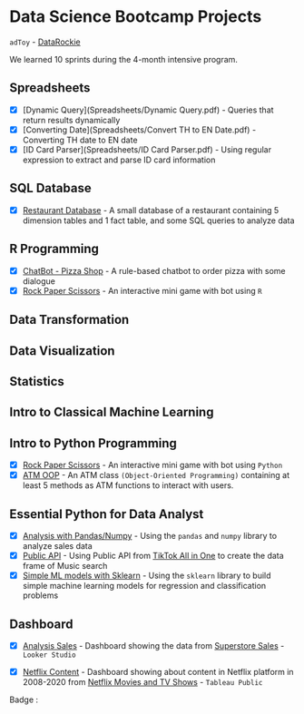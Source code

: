 # Data Science Bootcamp Projects
  `adToy` - [DataRockie](https://datarockie.com/) 

We learned 10 sprints during the 4-month intensive program.

## Spreadsheets
- [x] [Dynamic Query](Spreadsheets/Dynamic Query.pdf) -  Queries that return results dynamically  
- [x] [Converting Date](Spreadsheets/Convert TH to EN Date.pdf) - Converting TH date to EN date
- [x] [ID Card Parser](Spreadsheets/ID Card Parser.pdf) - Using regular expression to extract and parse ID card information

## SQL Database
- [x] [Restaurant Database](SQL/DB_for_Restaurant.sql) - A small database of a restaurant containing 5 dimension tables and 1 fact table, and some SQL queries to analyze data

## R Programming
- [x] [ChatBot - Pizza Shop](R/Chat_bot-Order_pizza.r) - A rule-based chatbot to order pizza with some dialogue
- [x] [Rock Paper Scissors](R/Rock-Paper-Scissors.r) - An interactive mini game with bot using `R`

## Data Transformation

## Data Visualization

## Statistics

## Intro to Classical Machine Learning

## Intro to Python Programming
- [x] [Rock Paper Scissors](Python/MiniGame-Rock_Paper_Scissors.ipynb) - An interactive mini game with bot using `Python`
- [x] [ATM OOP](Python/Build_Class_ATM.py) - An ATM class `(Object-Oriented Programming)` containing at least 5 methods as ATM functions to interact with users.

## Essential Python for Data Analyst
- [x] [Analysis with Pandas/Numpy](Python/Pandas_Numpy-Final_Project.ipynb) - Using the `pandas` and `numpy` library to analyze sales data
- [x] [Public API](Python/Publice_API.ipynb) - Using Public API from [TikTok All in One](https://rapidapi.com/h0p3rwe/api/tiktok-all-in-one/) to create the data frame of Music search
- [x] [Simple ML models with Sklearn](Python/Sklearn.ipynb) - Using the `sklearn` library to build simple machine learning models for regression and classification problems

## Dashboard
- [x] [Analysis Sales](https://lookerstudio.google.com/reporting/10c4f24d-43f7-455c-8764-3e5afd77799d) - Dashboard showing the data from [Superstore Sales](https://public.tableau.com/app/resources/sample-data) - `Looker Studio`
- [x] [Netflix Content](https://public.tableau.com/views/NetflixDashboard_16752420584000/Netflix_Dashboard?:language=en-US&:display_count=n&:origin=viz_share_link) - Dashboard showing about content in Netflix platform in 2008-2020 from [Netflix Movies and TV Shows](https://www.kaggle.com/datasets/shivamb/netflix-shows) - `Tableau Public`



Badge : 
